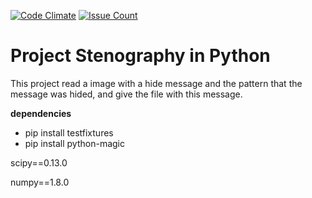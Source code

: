 [![Code Climate](https://codeclimate.com/github/I-am-Gabi/stega_python/badges/gpa.svg)](https://codeclimate.com/github/I-am-Gabi/stega_python)
[![Issue Count](https://codeclimate.com/github/I-am-Gabi/stega_python/badges/issue_count.svg)](https://codeclimate.com/github/I-am-Gabi/stega_python)


# Project Stenography in Python

 This project read a image with a hide message and the pattern that the message was hided, and give the file with this message.


**dependencies**

- pip install testfixtures
- pip install python-magic

scipy==0.13.0

numpy==1.8.0